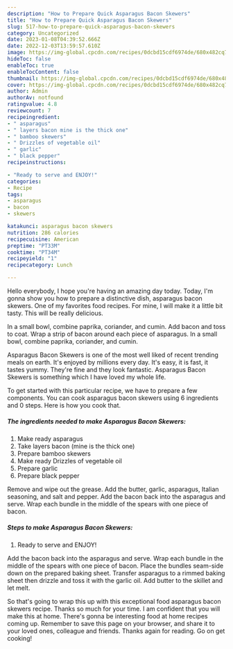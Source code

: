 ```yaml
---
description: "How to Prepare Quick Asparagus Bacon Skewers"
title: "How to Prepare Quick Asparagus Bacon Skewers"
slug: 517-how-to-prepare-quick-asparagus-bacon-skewers
category: Uncategorized
date: 2023-01-08T04:39:52.666Z
date: 2022-12-03T13:59:57.610Z
image: https://img-global.cpcdn.com/recipes/0dcbd15cdf6974de/680x482cq70/asparagus-bacon-skewers-recipe-main-photo.jpg
hideToc: false
enableToc: true
enableTocContent: false
thumbnail: https://img-global.cpcdn.com/recipes/0dcbd15cdf6974de/680x482cq70/asparagus-bacon-skewers-recipe-main-photo.jpg
cover: https://img-global.cpcdn.com/recipes/0dcbd15cdf6974de/680x482cq70/asparagus-bacon-skewers-recipe-main-photo.jpg
author: Admin
authorAv: notfound
ratingvalue: 4.8
reviewcount: 7
recipeingredient:
- " asparagus"
- " layers bacon mine is the thick one"
- " bamboo skewers"
- " Drizzles of vegetable oil"
- " garlic"
- " black pepper"
recipeinstructions:

- "Ready to serve and ENJOY!"
categories:
- Recipe
tags:
- asparagus
- bacon
- skewers

katakunci: asparagus bacon skewers 
nutrition: 286 calories
recipecuisine: American
preptime: "PT33M"
cooktime: "PT34M"
recipeyield: "1"
recipecategory: Lunch

---
```



Hello everybody, I hope you're having an amazing day today. Today, I'm gonna show you how to prepare a distinctive dish, asparagus bacon skewers. One of my favorites food recipes. For mine, I will make it a little bit tasty. This will be really delicious.

In a small bowl, combine paprika, coriander, and cumin. Add bacon and toss to coat. Wrap a strip of bacon around each piece of asparagus. In a small bowl, combine paprika, coriander, and cumin.

Asparagus Bacon Skewers is one of the most well liked of recent trending meals on earth. It's enjoyed by millions every day. It's easy, it is fast, it tastes yummy. They're fine and they look fantastic. Asparagus Bacon Skewers is something which I have loved my whole life.


To get started with this particular recipe, we have to prepare a few components. You can cook asparagus bacon skewers using 6 ingredients and 0 steps. Here is how you cook that.

<!--inarticleads1-->

##### The ingredients needed to make Asparagus Bacon Skewers:

1. Make ready  asparagus
1. Take  layers bacon (mine is the thick one)
1. Prepare  bamboo skewers
1. Make ready  Drizzles of vegetable oil
1. Prepare  garlic
1. Prepare  black pepper


Remove and wipe out the grease. Add the butter, garlic, asparagus, Italian seasoning, and salt and pepper. Add the bacon back into the asparagus and serve. Wrap each bundle in the middle of the spears with one piece of bacon. 

<!--inarticleads2-->

##### Steps to make Asparagus Bacon Skewers:


1. Ready to serve and ENJOY!

Add the bacon back into the asparagus and serve. Wrap each bundle in the middle of the spears with one piece of bacon. Place the bundles seam-side down on the prepared baking sheet. Transfer asparagus to a rimmed baking sheet then drizzle and toss it with the garlic oil. Add butter to the skillet and let melt. 

So that's going to wrap this up with this exceptional food asparagus bacon skewers recipe. Thanks so much for your time. I am confident that you will make this at home. There's gonna be interesting food at home recipes coming up. Remember to save this page on your browser, and share it to your loved ones, colleague and friends. Thanks again for reading. Go on get cooking!

